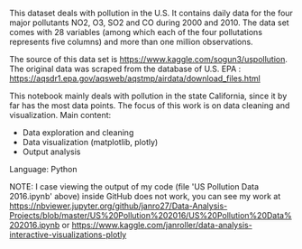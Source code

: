 This dataset deals with pollution in the U.S. It contains daily data for the four major pollutants NO2, O3, SO2 and CO during 2000 and 2010. The data set comes with 
28 variables (among which each of the four pollutations represents five columns) and more than one million observations.

The source of this data set is https://www.kaggle.com/sogun3/uspollution. The original data was scraped from the database of U.S. EPA : https://aqsdr1.epa.gov/aqsweb/aqstmp/airdata/download_files.html

This notebook mainly deals with pollution in the state California, since it by far has the most data points. The focus of this work is on data cleaning and visualization.
Main content:

- Data exploration and cleaning
- Data visualization (matplotlib, plotly)
- Output analysis

Language:  Python

NOTE: I case viewing the output of my code (file 'US Pollution Data 2016.ipynb' above) inside GitHub does not work,
you can see my work at
https://nbviewer.jupyter.org/github/janro27/Data-Analysis-Projects/blob/master/US%20Pollution%202016/US%20Pollution%20Data%202016.ipynb 
or 
https://www.kaggle.com/janroller/data-analysis-interactive-visualizations-plotly 
